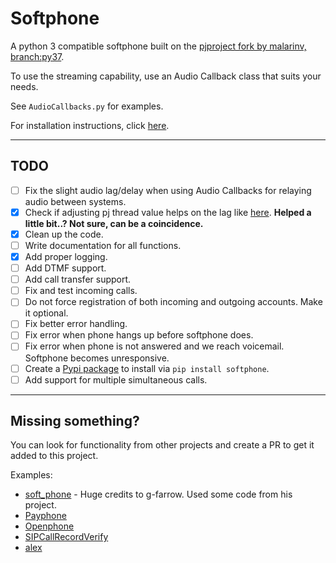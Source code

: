 # Softphone
A python 3 compatible softphone built on the [pjproject fork by malarinv, branch:py37](https://github.com/DiscordPhone/pjproject/tree/py37).

To use the streaming capability, use an Audio Callback class that suits your needs. 

See `AudioCallbacks.py` for examples.

For installation instructions, click [here](INSTALL.md).

---
## TODO
- [ ] Fix the slight audio lag/delay when using Audio Callbacks for relaying audio between systems.
- [x] Check if adjusting pj thread value helps on the lag like [here](https://github.com/malarinv/pjproject/commit/2757c5553b8b05196ffc3fbbf3c09e63d2d79c89). **Helped a little bit..? Not sure, can be a coincidence.**
- [x] Clean up the code.
- [ ] Write documentation for all functions.
- [x] Add proper logging.
- [ ] Add DTMF support.
- [ ] Add call transfer support.
- [ ] Fix and test incoming calls.
- [ ] Do not force registration of both incoming and outgoing accounts. Make it optional.
- [ ] Fix better error handling.
- [ ] Fix error when phone hangs up before softphone does.
- [ ] Fix error when phone is not answered and we reach voicemail. Softphone becomes unresponsive.
- [ ] Create a [Pypi package](https://pypi.org/) to install via `pip install softphone`.
- [ ] Add support for multiple simultaneous calls.

---
## Missing something? 
You can look for functionality from other projects and create a PR to get it added to this project. 

Examples:
- [soft_phone](https://github.com/g-farrow/soft_phone) - Huge credits to g-farrow. Used some code from his project.
- [Payphone](https://github.com/NottingHack/PBX/blob/master/Payphone/PayPhone.py)
- [Openphone](https://github.com/probonopd/OpenPhone)
- [SIPCallRecordVerify](https://github.com/lukebeer/SIPCallRecordVerify)
- [alex](https://github.com/UFAL-DSG/alex/blob/master/alex/components/hub/vio.py)
